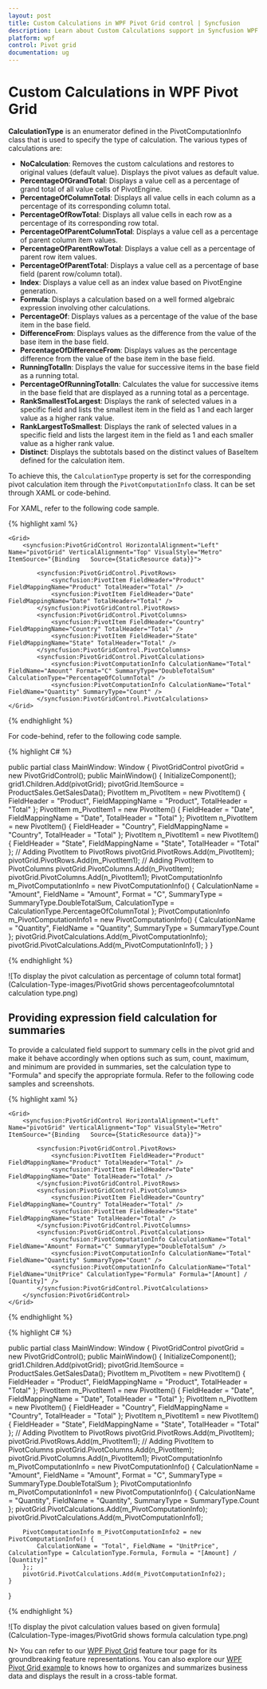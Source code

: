 ```yaml
---
layout: post
title: Custom Calculations in WPF Pivot Grid control | Syncfusion
description: Learn about Custom Calculations support in Syncfusion WPF Pivot Grid control, its elements and more.
platform: wpf
control: Pivot grid
documentation: ug
---
```


# Custom Calculations in WPF Pivot Grid

**CalculationType** is an enumerator defined in the PivotComputationInfo class that is used to specify the type of calculation. The various types of calculations are:

* **NoCalculation**: Removes the custom calculations and restores to original values (default value). Displays the pivot values as default value.
* **PercentageOfGrandTotal**: Displays a value cell as a percentage of grand total of all value cells of PivotEngine.
* **PercentageOfColumnTotal**: Displays all value cells in each column as a percentage of its corresponding column total.
* **PercentageOfRowTotal**: Displays all value cells in each row as a percentage of its corresponding row total.
* **PercentageOfParentColumnTotal**: Displays a value cell as a percentage of parent column item values.
* **PercentageOfParentRowTotal**: Displays a value cell as a percentage of parent row item values.
* **PercentageOfParentTotal**: Displays a value cell as a percentage of base field (parent row/column total).
* **Index**: Displays a value cell as an index value based on PivotEngine generation.
* **Formula**: Displays a calculation based on a well formed algebraic expression involving other calculations.
* **PercentageOf**: Displays values as a percentage of the value of the base item in the base field.
* **DifferenceFrom**: Displays values as the difference from the value of the base item in the base field.
* **PercentageOfDifferenceFrom**: Displays values as the percentage difference from the value of the base item in the base field.
* **RunningTotalIn**: Displays the value for successive items in the base field as a running total.
* **PercentageOfRunningTotalIn**: Calculates the value for successive items in the base field that are displayed as a running total as a percentage.
* **RankSmallestToLargest**: Displays the rank of selected values in a specific field and lists the smallest item in the field as 1 and each larger value as a higher rank value.
* **RankLargestToSmallest**: Displays the rank of selected values in a specific field and lists the largest item in the field as 1 and each smaller value as a higher rank value.
* **Distinct**: Displays the subtotals based on the distinct values of BaseItem defined for the calculation item.

To achieve this, the `CalculationType` property is set for the corresponding pivot calculation item through the `PivotComputationInfo` class. It can be set through XAML or code-behind.

For XAML, refer to the following code sample.

{% highlight xaml %}

    <Grid>
        <syncfusion:PivotGridControl HorizontalAlignment="Left" Name="pivotGrid" VerticalAlignment="Top" VisualStyle="Metro" ItemSource="{Binding   Source={StaticResource data}}">

            <syncfusion:PivotGridControl.PivotRows>
                <syncfusion:PivotItem FieldHeader="Product" FieldMappingName="Product" TotalHeader="Total" />
                <syncfusion:PivotItem FieldHeader="Date" FieldMappingName="Date" TotalHeader="Total" />
            </syncfusion:PivotGridControl.PivotRows>
            <syncfusion:PivotGridControl.PivotColumns>
                <syncfusion:PivotItem FieldHeader="Country" FieldMappingName="Country" TotalHeader="Total" />
                <syncfusion:PivotItem FieldHeader="State" FieldMappingName="State" TotalHeader="Total" />
            </syncfusion:PivotGridControl.PivotColumns>
            <syncfusion:PivotGridControl.PivotCalculations>
                <syncfusion:PivotComputationInfo CalculationName="Total" FieldName="Amount" Format="C" SummaryType="DoubleTotalSum" CalculationType="PercentageOfColumnTotal" />
                <syncfusion:PivotComputationInfo CalculationName="Total" FieldName="Quantity" SummaryType="Count" />
            </syncfusion:PivotGridControl.PivotCalculations>
    </Grid>

{% endhighlight %}

For code-behind, refer to the following code sample.

{% highlight C# %}

public partial class MainWindow: Window {
    PivotGridControl pivotGrid = new PivotGridControl();
    public MainWindow() {
        InitializeComponent();
        grid1.Children.Add(pivotGrid);
        pivotGrid.ItemSource = ProductSales.GetSalesData();
        PivotItem m_PivotItem = new PivotItem() {
            FieldHeader = "Product", FieldMappingName = "Product", TotalHeader = "Total"
        };
        PivotItem m_PivotItem1 = new PivotItem() {
            FieldHeader = "Date", FieldMappingName = "Date", TotalHeader = "Total"
        };
        PivotItem n_PivotItem = new PivotItem() {
            FieldHeader = "Country", FieldMappingName = "Country", TotalHeader = "Total"
        };
        PivotItem n_PivotItem1 = new PivotItem() {
            FieldHeader = "State", FieldMappingName = "State", TotalHeader = "Total"
        };
        // Adding PivotItem to PivotRows
        pivotGrid.PivotRows.Add(m_PivotItem);
        pivotGrid.PivotRows.Add(m_PivotItem1);
        // Adding PivotItem to PivotColumns
        pivotGrid.PivotColumns.Add(n_PivotItem);
        pivotGrid.PivotColumns.Add(n_PivotItem1);
        PivotComputationInfo m_PivotComputationInfo = new PivotComputationInfo() {
            CalculationName = "Amount", FieldName = "Amount", Format = "C", SummaryType = SummaryType.DoubleTotalSum, CalculationType = CalculationType.PercentageOfColumnTotal
        };
        PivotComputationInfo m_PivotComputationInfo1 = new PivotComputationInfo() {
            CalculationName = "Quantity", FieldName = "Quantity", SummaryType = SummaryType.Count
        };
        pivotGrid.PivotCalculations.Add(m_PivotComputationInfo);
        pivotGrid.PivotCalculations.Add(m_PivotComputationInfo1);
    }
}

{% endhighlight %}

![To display the pivot calculation as percentage of column total format](Calculation-Type-images/PivotGrid shows percentageofcolumntotal calculation type.png)

## Providing expression field calculation for summaries

To provide a calculated field support to summary cells in the pivot grid and make it behave accordingly when options such as sum, count, maximum, and minimum are provided in summaries, set the calculation type to "Formula" and specify the appropriate formula. Refer to the following code samples and screenshots.

{% highlight xaml %}

    <Grid>
        <syncfusion:PivotGridControl HorizontalAlignment="Left" Name="pivotGrid" VerticalAlignment="Top" VisualStyle="Metro" ItemSource="{Binding   Source={StaticResource data}}">

            <syncfusion:PivotGridControl.PivotRows>
                <syncfusion:PivotItem FieldHeader="Product" FieldMappingName="Product" TotalHeader="Total" />
                <syncfusion:PivotItem FieldHeader="Date" FieldMappingName="Date" TotalHeader="Total" />
            </syncfusion:PivotGridControl.PivotRows>
            <syncfusion:PivotGridControl.PivotColumns>
                <syncfusion:PivotItem FieldHeader="Country" FieldMappingName="Country" TotalHeader="Total" />
                <syncfusion:PivotItem FieldHeader="State" FieldMappingName="State" TotalHeader="Total" />
            </syncfusion:PivotGridControl.PivotColumns>
            <syncfusion:PivotGridControl.PivotCalculations>
                <syncfusion:PivotComputationInfo CalculationName="Total" FieldName="Amount" Format="C" SummaryType="DoubleTotalSum" />
                <syncfusion:PivotComputationInfo CalculationName="Total" FieldName="Quantity" SummaryType="Count" />
                <syncfusion:PivotComputationInfo CalculationName="Total" FieldName="UnitPrice" CalculationType="Formula" Formula="[Amount] / [Quantity]" />
            </syncfusion:PivotGridControl.PivotCalculations>
        </syncfusion:PivotGridControl>
    </Grid>

{% endhighlight %}

{% highlight C# %}

public partial class MainWindow: Window {
    PivotGridControl pivotGrid = new PivotGridControl();
    public MainWindow() {
        InitializeComponent();
        grid1.Children.Add(pivotGrid);
        pivotGrid.ItemSource = ProductSales.GetSalesData();
        PivotItem m_PivotItem = new PivotItem() {
            FieldHeader = "Product", FieldMappingName = "Product", TotalHeader = "Total"
        };
        PivotItem m_PivotItem1 = new PivotItem() {
            FieldHeader = "Date", FieldMappingName = "Date", TotalHeader = "Total"
        };
        PivotItem n_PivotItem = new PivotItem() {
            FieldHeader = "Country", FieldMappingName = "Country", TotalHeader = "Total"
        };
        PivotItem n_PivotItem1 = new PivotItem() {
            FieldHeader = "State", FieldMappingName = "State", TotalHeader = "Total"
        };
        // Adding PivotItem to PivotRows
        pivotGrid.PivotRows.Add(m_PivotItem);
        pivotGrid.PivotRows.Add(m_PivotItem1);
        // Adding PivotItem to PivotColumns
        pivotGrid.PivotColumns.Add(n_PivotItem);
        pivotGrid.PivotColumns.Add(n_PivotItem1);
        PivotComputationInfo m_PivotComputationInfo = new PivotComputationInfo() {
            CalculationName = "Amount", FieldName = "Amount", Format = "C", SummaryType = SummaryType.DoubleTotalSum
        };
        PivotComputationInfo m_PivotComputationInfo1 = new PivotComputationInfo() {
            CalculationName = "Quantity", FieldName = "Quantity", SummaryType = SummaryType.Count
        };
        pivotGrid.PivotCalculations.Add(m_PivotComputationInfo);
        pivotGrid.PivotCalculations.Add(m_PivotComputationInfo1);

        PivotComputationInfo m_PivotComputationInfo2 = new PivotComputationInfo() {
            CalculationName = "Total", FieldName = "UnitPrice", CalculationType = CalculationType.Formula, Formula = "[Amount] / [Quantity]"
        };;
        pivotGrid.PivotCalculations.Add(m_PivotComputationInfo2);
    }
}

{% endhighlight %}

![To display the pivot calculation values based on given formula](Calculation-Type-images/PivotGrid shows formula calculation type.png)

N> You can refer to our [WPF Pivot Grid](https://www.syncfusion.com/wpf-controls/pivot-grid) feature tour page for its groundbreaking feature representations. You can also explore our [WPF Pivot Grid example](https://github.com/syncfusion/wpf-demos) to knows how to organizes and summarizes business data and displays the result in a cross-table format.
